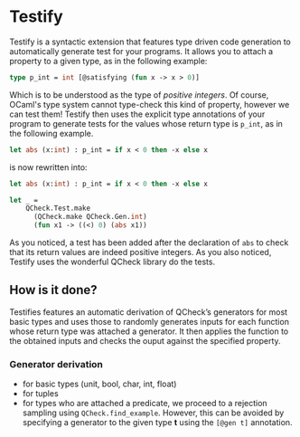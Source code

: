 # Testify
Testify is a syntactic extension that features type driven code
generation to automatically generate test for your programs. It allows
you to attach a property to a given type, as in the following example:

```OCaml
type p_int = int [@satisfying (fun x -> x > 0)]
```

Which is to be understood as the type of *positive integers*. Of
course, OCaml's type system cannot type-check this kind of property,
however we can test them!  Testify then uses the explicit type
annotations of your program to generate tests for the values whose
return type is ```p_int```, as in the following example.

```OCaml
let abs (x:int) : p_int = if x < 0 then -x else x
```
is now rewritten into:

```OCaml
let abs (x:int) : p_int = if x < 0 then -x else x

let _ = 
    QCheck.Test.make 
      (QCheck.make QCheck.Gen.int) 
      (fun x1 -> ((<) 0) (abs x1))
```

As you noticed, a test has been added after the declaration of
```abs``` to check that its return values are indeed positive
integers. As you also noticed, Testify uses the wonderful QCheck
library do the tests.

## How is it done?
Testifies features an automatic derivation of QCheck’s generators for
most basic types and uses those to randomly generates inputs for each
function whose return type was attached a generator.  It then applies
the function to the obtained inputs and checks the ouput against the
specified property.

### Generator derivation
- for basic types (unit, bool, char, int, float)
- for tuples
- for types who are attached a predicate, we proceed to a rejection
  sampling using ```QCheck.find_example```. However, this can be
  avoided by specifying a generator to the given type **t** using the
  ```[@gen t]``` annotation.
